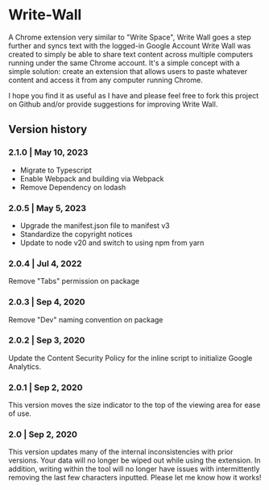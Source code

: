 Write-Wall
==========

A Chrome extension very similar to "Write Space", Write Wall goes a step further and syncs text with the logged-in Google Account
Write Wall was created to simply be able to share text content across multiple computers running under the same Chrome account. It's a simple concept with a simple solution: create an extension that allows users to paste whatever content and access it from any computer running Chrome.

I hope you find it as useful as I have and please feel free to fork this project on Github and/or provide suggestions for improving Write Wall.

## Version history

### 2.1.0 | May 10, 2023
- Migrate to Typescript
- Enable Webpack and building via Webpack
- Remove Dependency on lodash

### 2.0.5 | May 5, 2023
- Upgrade the manifest.json file to manifest v3
- Standardize the copyright notices
- Update to node v20 and switch to using npm from yarn

### 2.0.4 | Jul 4, 2022
Remove "Tabs" permission on package

### 2.0.3 | Sep 4, 2020
Remove "Dev" naming convention on package

### 2.0.2 | Sep 3, 2020
Update the Content Security Policy for the inline script to initialize Google Analytics.

### 2.0.1 | Sep 2, 2020
This version moves the size indicator to the top of the viewing area for ease of use.

### 2.0 | Sep 2, 2020
This version updates many of the internal inconsistencies with prior versions. Your data will no longer be wiped out while using the extension. In addition, writing within the tool will no longer have issues with intermittently removing the last few characters inputted. Please let me know how it works!
